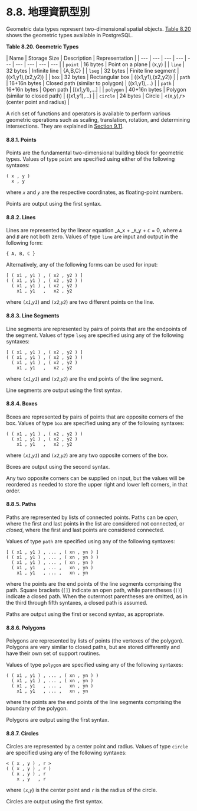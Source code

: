 # 8.8. 地理資訊型別

Geometric data types represent two-dimensional spatial objects. [Table 8.20](https://www.postgresql.org/docs/10/static/datatype-geometric.html#DATATYPE-GEO-TABLE) shows the geometric types available in PostgreSQL.

**Table 8.20. Geometric Types**

| Name | Storage Size | Description | Representation |
| --- | --- | --- | --- | --- | --- | --- | --- | --- |
| `point` | 16 bytes | Point on a plane | \(x,y\) |
| `line` | 32 bytes | Infinite line | {A,B,C} |
| `lseg` | 32 bytes | Finite line segment | \(\(x1,y1\),\(x2,y2\)\) |
| `box` | 32 bytes | Rectangular box | \(\(x1,y1\),\(x2,y2\)\) |
| `path` | 16+16n bytes | Closed path \(similar to polygon\) | \(\(x1,y1\),...\) |
| `path` | 16+16n bytes | Open path | \[\(x1,y1\),...\] |
| `polygon` | 40+16n bytes | Polygon \(similar to closed path\) | \(\(x1,y1\),...\) |
| `circle` | 24 bytes | Circle | &lt;\(x,y\),r&gt; \(center point and radius\) |

A rich set of functions and operators is available to perform various geometric operations such as scaling, translation, rotation, and determining intersections. They are explained in [Section 9.11](https://www.postgresql.org/docs/10/static/functions-geometry.html).

#### 8.8.1. Points

Points are the fundamental two-dimensional building block for geometric types. Values of type `point` are specified using either of the following syntaxes:

```text
( x , y )
  x , y
```

where _`x`_ and _`y`_ are the respective coordinates, as floating-point numbers.

Points are output using the first syntax.

#### 8.8.2. Lines

Lines are represented by the linear equation _`A`_x + _`B`_y + _`C`_ = 0, where _`A`_ and _`B`_ are not both zero. Values of type `line` are input and output in the following form:

```text
{ A, B, C }
```

Alternatively, any of the following forms can be used for input:

```text
[ ( x1 , y1 ) , ( x2 , y2 ) ]
( ( x1 , y1 ) , ( x2 , y2 ) )
  ( x1 , y1 ) , ( x2 , y2 )
    x1 , y1   ,   x2 , y2
```

where `(`_`x1`_,_`y1`_\) and `(`_`x2`_,_`y2`_\) are two different points on the line.

#### 8.8.3. Line Segments

Line segments are represented by pairs of points that are the endpoints of the segment. Values of type `lseg` are specified using any of the following syntaxes:

```text
[ ( x1 , y1 ) , ( x2 , y2 ) ]
( ( x1 , y1 ) , ( x2 , y2 ) )
  ( x1 , y1 ) , ( x2 , y2 )
    x1 , y1   ,   x2 , y2
```

where `(`_`x1`_,_`y1`_\) and `(`_`x2`_,_`y2`_\) are the end points of the line segment.

Line segments are output using the first syntax.

#### 8.8.4. Boxes

Boxes are represented by pairs of points that are opposite corners of the box. Values of type `box` are specified using any of the following syntaxes:

```text
( ( x1 , y1 ) , ( x2 , y2 ) )
  ( x1 , y1 ) , ( x2 , y2 )
    x1 , y1   ,   x2 , y2
```

where `(`_`x1`_,_`y1`_\) and `(`_`x2`_,_`y2`_\) are any two opposite corners of the box.

Boxes are output using the second syntax.

Any two opposite corners can be supplied on input, but the values will be reordered as needed to store the upper right and lower left corners, in that order.

#### 8.8.5. Paths

Paths are represented by lists of connected points. Paths can be _open_, where the first and last points in the list are considered not connected, or _closed_, where the first and last points are considered connected.

Values of type `path` are specified using any of the following syntaxes:

```text
[ ( x1 , y1 ) , ... , ( xn , yn ) ]
( ( x1 , y1 ) , ... , ( xn , yn ) )
  ( x1 , y1 ) , ... , ( xn , yn )
  ( x1 , y1   , ... ,   xn , yn )
    x1 , y1   , ... ,   xn , yn
```

where the points are the end points of the line segments comprising the path. Square brackets \(`[]`\) indicate an open path, while parentheses \(`()`\) indicate a closed path. When the outermost parentheses are omitted, as in the third through fifth syntaxes, a closed path is assumed.

Paths are output using the first or second syntax, as appropriate.

#### 8.8.6. Polygons

Polygons are represented by lists of points \(the vertexes of the polygon\). Polygons are very similar to closed paths, but are stored differently and have their own set of support routines.

Values of type `polygon` are specified using any of the following syntaxes:

```text
( ( x1 , y1 ) , ... , ( xn , yn ) )
  ( x1 , y1 ) , ... , ( xn , yn )
  ( x1 , y1   , ... ,   xn , yn )
    x1 , y1   , ... ,   xn , yn
```

where the points are the end points of the line segments comprising the boundary of the polygon.

Polygons are output using the first syntax.

#### 8.8.7. Circles

Circles are represented by a center point and radius. Values of type `circle` are specified using any of the following syntaxes:

```text
< ( x , y ) , r >
( ( x , y ) , r )
  ( x , y ) , r
    x , y   , r
```

where `(`_`x`_,_`y`_\) is the center point and _`r`_ is the radius of the circle.

Circles are output using the first syntax.

